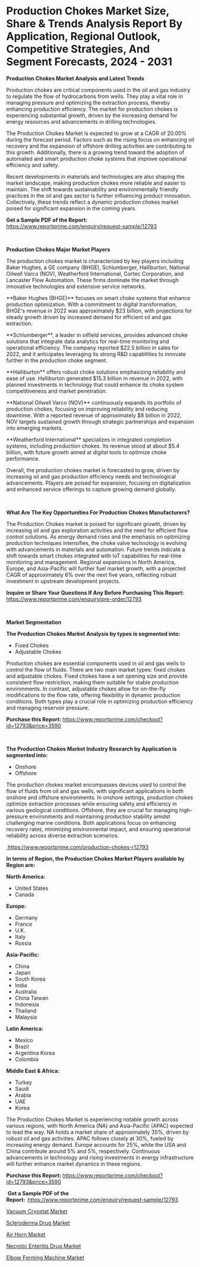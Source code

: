 <p><h1>Production Chokes Market Size, Share & Trends Analysis Report By Application, Regional Outlook, Competitive Strategies, And Segment Forecasts, 2024 - 2031</h1></p><p><strong>Production Chokes Market Analysis and Latest Trends</strong></p>
<p><p>Production chokes are critical components used in the oil and gas industry to regulate the flow of hydrocarbons from wells. They play a vital role in managing pressure and optimizing the extraction process, thereby enhancing production efficiency. The market for production chokes is experiencing substantial growth, driven by the increasing demand for energy resources and advancements in drilling technologies. </p><p>The Production Chokes Market is expected to grow at a CAGR of 20.00% during the forecast period. Factors such as the rising focus on enhancing oil recovery and the expansion of offshore drilling activities are contributing to this growth. Additionally, there is a growing trend toward the adoption of automated and smart production choke systems that improve operational efficiency and safety.</p><p>Recent developments in materials and technologies are also shaping the market landscape, making production chokes more reliable and easier to maintain. The shift towards sustainability and environmentally friendly practices in the oil and gas sector is further influencing product innovation. Collectively, these trends reflect a dynamic production chokes market poised for significant expansion in the coming years.</p></p>
<p><strong>Get a Sample PDF of the Report:&nbsp;</strong> <a href="https://www.reportprime.com/enquiry/request-sample/12793?utm_campaign=12&utm_medium=2&utm_source=Github&utm_content=ia&utm_term=25112024&utm_id=production-chokes">https://www.reportprime.com/enquiry/request-sample/12793</a></p>
<p>&nbsp;</p>
<p><strong>Production Chokes Major Market Players</strong></p>
<p><p>The production chokes market is characterized by key players including Baker Hughes, a GE company (BHGE), Schlumberger, Halliburton, National Oilwell Varco (NOV), Weatherford International, Cortec Corporation, and Lancaster Flow Automation. These firms dominate the market through innovative technologies and extensive service networks.</p><p>**Baker Hughes (BHGE)** focuses on smart choke systems that enhance production optimization. With a commitment to digital transformation, BHGE's revenue in 2022 was approximately $23 billion, with projections for steady growth driven by increased demand for efficient oil and gas extraction.</p><p>**Schlumberger**, a leader in oilfield services, provides advanced choke solutions that integrate data analytics for real-time monitoring and operational efficiency. The company reported $22.5 billion in sales for 2022, and it anticipates leveraging its strong R&D capabilities to innovate further in the production choke segment.</p><p>**Halliburton** offers robust choke solutions emphasizing reliability and ease of use. Halliburton generated $15.3 billion in revenue in 2022, with planned investments in technology that could enhance its choke system competitiveness and market penetration.</p><p>**National Oilwell Varco (NOV)** continuously expands its portfolio of production chokes, focusing on improving reliability and reducing downtime. With a reported revenue of approximately $8 billion in 2022, NOV targets sustained growth through strategic partnerships and expansion into emerging markets.</p><p>**Weatherford International** specializes in integrated completion systems, including production chokes. Its revenue stood at about $5.4 billion, with future growth aimed at digital tools to optimize choke performance.</p><p>Overall, the production chokes market is forecasted to grow, driven by increasing oil and gas production efficiency needs and technological advancements. Players are poised for expansion, focusing on digitalization and enhanced service offerings to capture growing demand globally.</p></p>
<p>&nbsp;</p>
<p><strong>What Are The Key Opportunities For Production Chokes Manufacturers?</strong></p>
<p><p>The Production Chokes market is poised for significant growth, driven by increasing oil and gas exploration activities and the need for efficient flow control solutions. As energy demand rises and the emphasis on optimizing production techniques intensifies, the choke valve technology is evolving with advancements in materials and automation. Future trends indicate a shift towards smart chokes integrated with IoT capabilities for real-time monitoring and management. Regional expansions in North America, Europe, and Asia-Pacific will further fuel market growth, with a projected CAGR of approximately 6% over the next five years, reflecting robust investment in upstream development projects.</p></p>
<p><strong>Inquire or Share Your Questions If Any Before Purchasing This Report:</strong> <a href="https://www.reportprime.com/enquiry/pre-order/12793?utm_campaign=12&utm_medium=2&utm_source=Github&utm_content=ia&utm_term=25112024&utm_id=production-chokes">https://www.reportprime.com/enquiry/pre-order/12793</a></p>
<p>&nbsp;</p>
<p><strong>Market Segmentation</strong></p>
<p><strong>The Production Chokes Market Analysis by types is segmented into:</strong></p>
<p><ul><li>Fixed Chokes</li><li>Adjustable Chokes</li></ul></p>
<p><p>Production chokes are essential components used in oil and gas wells to control the flow of fluids. There are two main market types: fixed chokes and adjustable chokes. Fixed chokes have a set opening size and provide consistent flow restriction, making them suitable for stable production environments. In contrast, adjustable chokes allow for on-the-fly modifications to the flow rate, offering flexibility in dynamic production conditions. Both types play a crucial role in optimizing production efficiency and managing reservoir pressure.</p></p>
<p><strong>Purchase this Report:&nbsp;</strong><a href="https://www.reportprime.com/checkout?id=12793&price=3590&utm_campaign=12&utm_medium=2&utm_source=Github&utm_content=ia&utm_term=25112024&utm_id=production-chokes">https://www.reportprime.com/checkout?id=12793&price=3590</a></p>
<p>&nbsp;</p>
<p><strong>The Production Chokes Market Industry Research by Application is segmented into:</strong></p>
<p><ul><li>Onshore</li><li>Offshore</li></ul></p>
<p><p>The production chokes market encompasses devices used to control the flow of fluids from oil and gas wells, with significant applications in both onshore and offshore environments. In onshore settings, production chokes optimize extraction processes while ensuring safety and efficiency in various geological conditions. Offshore, they are crucial for managing high-pressure environments and maintaining production stability amidst challenging marine conditions. Both applications focus on enhancing recovery rates, minimizing environmental impact, and ensuring operational reliability across diverse extraction scenarios.</p></p>
<p><a href="https://www.reportprime.com/production-chokes-r12793?utm_campaign=12&utm_medium=2&utm_source=Github&utm_content=ia&utm_term=25112024&utm_id=production-chokes">&nbsp;https://www.reportprime.com/production-chokes-r12793</a></p>
<p><strong>In terms of Region, the Production Chokes Market Players available by Region are:</strong></p>
<p>
    <p> <strong> North America: </strong>
        <ul>
            <li>United States</li>
            <li>Canada</li>
        </ul>
        </p> 
    <p> <strong> Europe: </strong>
        <ul>
            <li>Germany</li>
            <li>France</li>
            <li>U.K.</li>
            <li>Italy</li>
            <li>Russia</li>
        </ul>
        </p> 
    <p> <strong> Asia-Pacific: </strong>
        <ul>
            <li>China</li>
            <li>Japan</li>
            <li>South Korea</li>
            <li>India</li>
            <li>Australia</li>
            <li>China Taiwan</li>
            <li>Indonesia</li>
            <li>Thailand</li>
            <li>Malaysia</li>
        </ul>
        </p> 
    <p> <strong> Latin America: </strong>
        <ul>
            <li>Mexico</li>
            <li>Brazil</li>
            <li>Argentina Korea</li>
            <li>Colombia</li>
        </ul>
        </p> 
    <p> <strong> Middle East & Africa: </strong>
        <ul>
            <li>Turkey</li>
            <li>Saudi</li>
            <li>Arabia</li>
            <li>UAE</li>
            <li>Korea</li>
        </ul>
    </p>
    </p>
<p><p>The Production Chokes Market is experiencing notable growth across various regions, with North America (NA) and Asia-Pacific (APAC) expected to lead the way. NA holds a market share of approximately 35%, driven by robust oil and gas activities. APAC follows closely at 30%, fueled by increasing energy demand. Europe accounts for 25%, while the USA and China contribute around 5% and 5%, respectively. Continuous advancements in technology and rising investments in energy infrastructure will further enhance market dynamics in these regions.</p></p>
<p><strong>Purchase this Report: </strong><a href="https://www.reportprime.com/checkout?id=12793&price=3590&utm_campaign=12&utm_medium=2&utm_source=Github&utm_content=ia&utm_term=25112024&utm_id=production-chokes">https://www.reportprime.com/checkout?id=12793&price=3590</a></p>
<p>&nbsp;<strong>Get a Sample PDF of the Report:&nbsp;&nbsp;</strong><a href="https://www.reportprime.com/enquiry/request-sample/12793?utm_campaign=12&utm_medium=2&utm_source=Github&utm_content=ia&utm_term=25112024&utm_id=production-chokes">https://www.reportprime.com/enquiry/request-sample/12793</a></p>
<p><strong></strong></p>
<p><p><a href="https://github.com/JakirUddin511/Market-Research-Report-List-1/blob/main/vacuum-cryostat-market.md?utm_campaign=12&utm_medium=2&utm_source=Github&utm_content=ia&utm_term=25112024&utm_id=production-chokes">Vacuum Cryostat Market</a></p><p><a href="https://issuu.com/reportprime-2/docs/scleroderma-drug-market-size-2030.p_bbe6be017b9973?utm_campaign=12&utm_medium=2&utm_source=Github&utm_content=ia&utm_term=25112024&utm_id=production-chokes">Scleroderma Drug Market</a></p><p><a href="https://www.linkedin.com/pulse/decoding-air-horn-market-signals-growth-algorithms-2024-2031-3y8ne?utm_campaign=12&utm_medium=2&utm_source=Github&utm_content=ia&utm_term=25112024&utm_id=production-chokes">Air Horn Market</a></p><p><a href="https://issuu.com/reportprime-2/docs/necrotic-enteritis-drug-market-size_f6ca8d74816914?utm_campaign=12&utm_medium=2&utm_source=Github&utm_content=ia&utm_term=25112024&utm_id=production-chokes">Necrotic Enteritis Drug Market</a></p><p><a href="https://github.com/ChiragRP21/Market-Research-Report-List-6/blob/main/elbow-forming-machine-market.md?utm_campaign=12&utm_medium=2&utm_source=Github&utm_content=ia&utm_term=25112024&utm_id=production-chokes">Elbow Forming Machine Market</a></p></p>